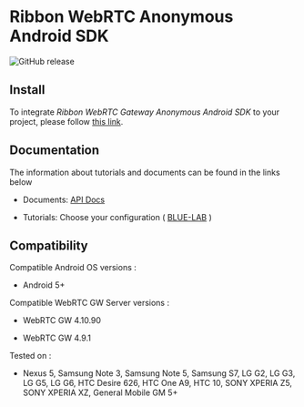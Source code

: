 # Ribbon WebRTC Anonymous Android SDK

<p>
    <img alt="GitHub release" src="https://img.shields.io/github/v/release/RibbonCommunications/webrtc-anonymous-android-sdk">
</p>

## Install

To integrate *Ribbon WebRTC Gateway Anonymous Android SDK* to your project, please follow [this link](https://ribboncommunications.github.io/webrtc-anonymous-android-sdk/tutorials/#/?id=adding-anonymous-call-mobile-sdk-dependency-to-your-project).

## Documentation

The information about tutorials and documents can be found in the links below

* Documents: [API Docs](https://ribboncommunications.github.io/webrtc-anonymous-android-sdk/docs)

* Tutorials: Choose your configuration ( [BLUE-LAB](https://ribboncommunications.github.io/webrtc-anonymous-android-sdk/tutorials/?SUBSCRIPTIONFQDN=blue.rbbn.com&WEBSOCKETFQDN=blue.rbbn.com&ICESERVER1=turn-blue.rbbn.com) )

## Compatibility

Compatible Android OS versions :

* Android 5+ 

Compatible WebRTC GW Server versions :

* WebRTC GW 4.10.90

* WebRTC GW 4.9.1

Tested on :

* Nexus 5, Samsung Note 3, Samsung Note 5, Samsung S7, LG G2, LG G3, LG G5, LG G6, HTC Desire 626, HTC One A9, HTC 10, SONY XPERIA Z5, SONY XPERIA XZ, General Mobile GM 5+



